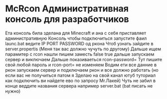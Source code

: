 # McRcon Административная консоль для разработчиков 
Ета консоль била зделана для Minecraft и ана с себя приставляет административную
Консоль чтобы подключиться запустите фаил launc.bat ведите IP PORT PASSWORD од ркона
Чтоб узнать зайдите в server.propertis (Меня так вас должно чучуть по другому) 
Дальше ищем парамитер с rcon нашли пишем заместь false true дальше запускаем сервер и виключаем 
Дальше показиваеться rcon-password= Тут пишите свой любой пароль и rcon-port= не изменяем
Водим ети все данние в ркон запускаем сервер и подключаем ркон и все должно работать (но если вас не получиться патом я
Зделаю на свой канал ютуб туториал как подключить ви найдете ево по запросу Mr.Лакей)
Чуть не забил в конце веддите названия сервера например server.bat (bat писать не нужно) 

